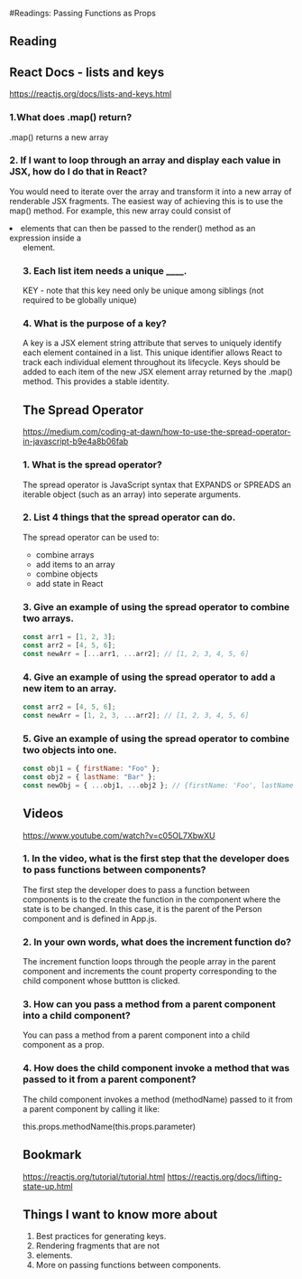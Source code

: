 #Readings: Passing Functions as Props

## Reading

## React Docs - lists and keys

https://reactjs.org/docs/lists-and-keys.html

### 1.What does .map() return?

.map() returns a new array

### 2. If I want to loop through an array and display each value in JSX, how do I do that in React?

You would need to iterate over the array and transform it into a new array of renderable JSX fragments. The easiest way of achieving this is to use the map() method. For example, this new array could consist of <li> elements that can then be passed to the render() method as an expression inside a <ul> element.

### 3. Each list item needs a unique \_\_\_\_.

KEY - note that this key need only be unique among siblings (not required to be globally unique)

### 4. What is the purpose of a key?

A key is a JSX element string attribute that serves to uniquely identify each element contained in a list. This unique identifier allows React to track each individual element throughout its lifecycle. Keys should be added to each item of the new JSX element array returned by the .map() method. This provides a stable identity.

## The Spread Operator

https://medium.com/coding-at-dawn/how-to-use-the-spread-operator-in-javascript-b9e4a8b06fab

### 1. What is the spread operator?

The spread operator is JavaScript syntax that EXPANDS or SPREADS an iterable object (such as an array) into seperate arguments.

### 2. List 4 things that the spread operator can do.

The spread operator can be used to:

- combine arrays
- add items to an array
- combine objects
- add state in React

### 3. Give an example of using the spread operator to combine two arrays.

```javascript
const arr1 = [1, 2, 3];
const arr2 = [4, 5, 6];
const newArr = [...arr1, ...arr2]; // [1, 2, 3, 4, 5, 6]
```

### 4. Give an example of using the spread operator to add a new item to an array.

```javascript
const arr2 = [4, 5, 6];
const newArr = [1, 2, 3, ...arr2]; // [1, 2, 3, 4, 5, 6]
```

### 5. Give an example of using the spread operator to combine two objects into one.

```javascript
const obj1 = { firstName: "Foo" };
const obj2 = { lastName: "Bar" };
const newObj = { ...obj1, ...obj2 }; // {firstName: 'Foo', lastName: 'Bar'}
```

## Videos

https://www.youtube.com/watch?v=c05OL7XbwXU

### 1. In the video, what is the first step that the developer does to pass functions between components?

The first step the developer does to pass a function between components is to the create the function in the component where the state is to be changed. In this case, it is the parent of the Person component and is defined in App.js.

### 2. In your own words, what does the increment function do?

The increment function loops through the people array in the parent component and increments the count property corresponding to the child component whose buttton is clicked.

### 3. How can you pass a method from a parent component into a child component?

You can pass a method from a parent component into a child component as a prop.

### 4. How does the child component invoke a method that was passed to it from a parent component?

The child component invokes a method (methodName) passed to it from a parent component by calling it like:

this.props.methodName(this.props.parameter)

## Bookmark

https://reactjs.org/tutorial/tutorial.html
https://reactjs.org/docs/lifting-state-up.html

## Things I want to know more about

1. Best practices for generating keys.
2. Rendering fragments that are not <li> elements.
3. More on passing functions between components.
